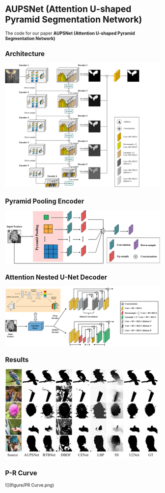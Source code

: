 # AUPSNet (Attention U-shaped Pyramid Segmentation Network)

The code for our paper **AUPSNet (Attention U-shaped Pyramid Segmentation Network)** 
## Architecture
![](figure/AUPSNet.png)
## Pyramid Pooling Encoder
![](figure/encoder.png)
## Attention Nested U-Net Decoder
![](figure/decoder.png)
## Results
![](figure/demo.png)
## P-R Curve
![](figure/PR Curve.png)
